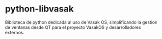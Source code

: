 # python-libvasak

Biblioteca de python dedicada al uso de Vasak OS, simplificando la gestion de ventanas desde QT para el proyecto VasakOS y desarrolladores externos.

